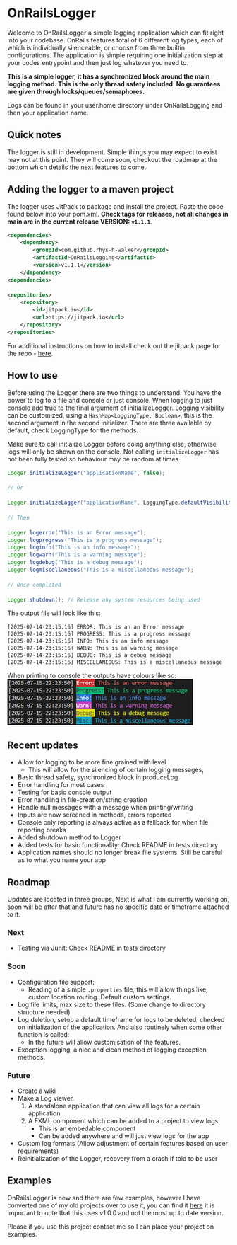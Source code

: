 # OnRailsLogger

Welcome to OnRailsLogger a simple logging application which can fit right into your codebase. OnRails features total of 6 different log types, each of which is individually silenceable, or choose from three builtin configurations. The application is simple requiring one initialization step at your codes entrypoint and then just log whatever you need to.

**This is a simple logger, it has a synchronized block around the main logging method. This is the only thread safety included. No guarantees are given through locks/queues/semaphores.**

Logs can be found in your user.home directory under OnRailsLogging and then your application name.

## Quick notes

The logger is still in development. Simple things you may expect to exist may not at this point. They will come soon, checkout the roadmap at the bottom which details the next features to come.

## Adding the logger to a maven project
The logger uses JitPack to package and install the project. Paste the code found below into your pom.xml. **Check tags for releases, not all changes in main are in the current release VERSION: `v1.1.1`**.

```xml
<dependencies>
	<dependency>
	    <groupId>com.github.rhys-h-walker</groupId>
	    <artifactId>OnRailsLogging</artifactId>
	    <version>v1.1.1</version>
	</dependency>
<dependencies>

<repositories>
	<repository>
		<id>jitpack.io</id>
		<url>https://jitpack.io</url>
	</repository>
</repositories>
```

For additional instructions on how to install check out the jitpack page for the repo - [here](https://jitpack.io/#rhys-h-walker/OnRailsLogging).

## How to use

Before using the Logger there are two things to understand. You have the power to log to a file and console or just console. When logging to just console add true to the final argument of initializeLogger. Logging visibility can be customized, using a `HashMap<LoggingType, Boolean>`, this is the second argument in the second initializer. There are three available by default, check LoggingType for the methods.

Make sure to call initialize Logger before doing anything else, otherwise logs will only be shown on the console. Not calling `initializeLogger` has not been fully tested so behaviour may be random at times.

```Java
Logger.initializeLogger("applicationName", false);

// Or

Logger.initializeLogger("applicationName", LoggingType.defaultVisibility(), false);

// Then

Logger.logerror("This is an Error message");
Logger.logprogress("This is a progress message");
Logger.loginfo("This is an info message");
Logger.logwarn("This is a warning message");
Logger.logdebug("This is a debug message");
Logger.logmiscellaneous("This is a miscellaneous message");

// Once completed

Logger.shutdown(); // Release any system resources being used
```

The output file will look like this:
```
[2025-07-14-23:15:16] ERROR: This is an an Error message
[2025-07-14-23:15:16] PROGRESS: This is a progress message
[2025-07-14-23:15:16] INFO: This is an info message
[2025-07-14-23:15:16] WARN: This is an warning message
[2025-07-14-23:15:16] DEBUG: This is a debug message
[2025-07-14-23:15:16] MISCELLANEOUS: This is a miscellaneous message
```

When printing to console the outputs have colours like so: <br>
![Image showing console highlighting](assets/TerminalOutput.png)

## Recent updates
- Allow for logging to be more fine grained with level
	- This will allow for the silencing of certain logging messages,
- Basic thread safety, synchronized block in produceLog
- Error handling for most cases
- Testing for basic console output
- Error handling in file-creation/string creation
- Handle null messages with a message when printing/writing
- Inputs are now screened in methods, errors reported
- Console only reporting is always active as a fallback for when file reporting breaks
- Added shutdown method to Logger
- Added tests for basic functionality: Check README in tests directory
- Application names should no longer break file systems. Still be careful as to what you name your app

## Roadmap

Updates are located in three groups, Next is what I am currently working on, soon will be after that and future has no specific date or timeframe attached to it.

### Next
- Testing via Junit: Check README in tests directory

### Soon
- Configuration file support:
	- Reading of a simple `.properties` file, this will allow things like, custom location routing. Default custom settings.
- Log file limits, max size to these files. (Some change to directory structure needed)
- Log deletion, setup a default timeframe for logs to be deleted, checked on initialization of the application. And also routinely when some other function is called:
	- In the future will allow customisation of the features.
- Execption logging, a nice and clean method of logging exception methods.

### Future
- Create a wiki
- Make a Log viewer.
	1. A standalone application that can view all logs for a certain application
	2. A FXML component which can be added to a project to view logs:
		- This is an embedable component
		- Can be added anywhere and will just view logs for the app
- Custom log formats (Allow adjustment of certain features based on user requirements)
- Reinitialization of the Logger, recovery from a crash if told to be user

## Examples

OnRailsLogger is new and there are few examples, however I have converted one of my old projects over to use it, you can find it [here](https://github.com/rhys-h-walker/rambling-jesters/tree/adding-on-rails-logging) it is important to note that this uses v1.0.0 and not the most up to date version.

Please if you use this project contact me so I can place your project on examples.
